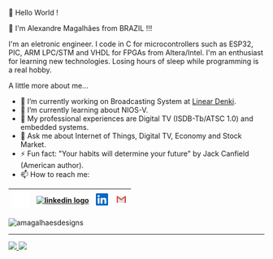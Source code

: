👋 Hello World !

👨 I'm Alexandre Magalhães from BRAZIL !!!

I'm an eletronic engineer. I code in C for microcontrollers such as ESP32, PIC, ARM LPC/STM and VHDL for FPGAs from Altera/Intel. I'm an enthusiast for learning new technologies. Losing hours of sleep while programming is a real hobby.

A little more about me...
- 🔭 I’m currently working on Broadcasting System at [Linear Denki](https://www.lineardenki.com.br/).
- 🌱 I’m currently learning about NIOS-V.
- 👯 My professional experiences are Digital TV (ISDB-Tb/ATSC 1.0) and embedded systems.
- 💬 Ask me about Internet of Things, Digital TV, Economy and Stock Market.
- ⚡ Fun fact: "Your habits will determine your future" by Jack Canfield (American author).
- 📫 How to reach me:

| [<img src="https://raw.githubusercontent.com/Delta456/Delta456/master/img/github.png" alt="github logo" width="34">](https://github.com/amagalhaesdesigns) |  [<img src="https://www.vectorlogo.zone/logos/wordpress/wordpress-icon.svg" alt="linkedin logo" width="24">](https://dascoisastech.wordpress.com/) | [<img src="https://github.com/Amchuz/Amchuz/blob/master/linkedin.jpeg" alt="linkedin logo" width="24">](https://br.linkedin.com/in/alexandre-magalh%C3%A3es-1919a68b) | [<img src="https://github.com/Amchuz/Amchuz/blob/master/gmail.jpeg" alt="gmail logo" width="24">](mailto:alexandremagalhaes31@gmail.com)
|---|---|---|---|
 
<img src="https://komarev.com/ghpvc/?username=amagalhaesdesigns" alt="amagalhaesdesigns" />

---

<div>
    <a href="https://github.com/amagalhaesdesigns">
    <img height="180em" src="https://github-readme-stats.vercel.app/api?username=amagalhaesdesigns&show_icons=true&theme=dracula&include_all_commits=true&count_private=true"/>     
    <img height="180em" src="https://github-readme-stats.vercel.app/api/top-langs/?username=amagalhaesdesigns&layout=compact&langs_count=16&theme=dracula"/>
</div>


